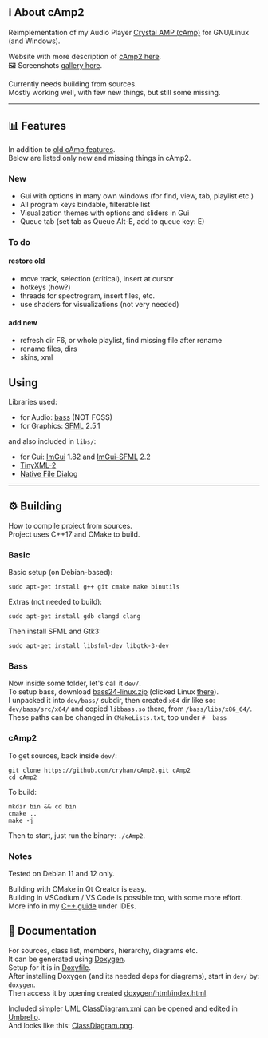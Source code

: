 ## ℹ️ About cAmp2

Reimplementation of my Audio Player [Crystal AMP (cAmp)](https://cryham.org/portfolio/2009-crystal-amp/) for GNU/Linux (and Windows).

Website with more description of [cAmp2 here](https://cryham.org/portfolio/2020-camp2/).  
🖼️ Screenshots [gallery here](https://photos.app.goo.gl/xKwuNdeLnh1d5NAW9).

Currently needs building from sources.  
Mostly working well, with few new things, but still some missing.

----
## 📊 Features

In addition to [old cAmp features](https://cryham.org/portfolio/2009-crystal-amp/#Features).  
Below are listed only new and missing things in cAmp2.  

### New

* Gui with options in many own windows (for find, view, tab, playlist etc.)
* All program keys bindable, filterable list
* Visualization themes with options and sliders in Gui
* Queue tab (set tab as Queue Alt-E, add to queue key: E)

### To do
#### restore old

* move track, selection (critical), insert at cursor
* hotkeys (how?)
* threads for spectrogram, insert files, etc.
* use shaders for visualizations (not very needed)

#### add new

* refresh dir F6, or whole playlist, find missing file after rename
* rename files, dirs
* skins, xml


## Using

Libraries used:
* for Audio: [bass](https://www.un4seen.com/bass.html) (NOT FOSS)
* for Graphics: [SFML](https://www.sfml-dev.org/) 2.5.1

and also included in `libs/`:
* for Gui: [ImGui](https://github.com/ocornut/imgui) 1.82 and [ImGui-SFML](https://github.com/eliasdaler/imgui-sfml) 2.2
* [TinyXML-2](https://github.com/leethomason/tinyxml2)
* [Native File Dialog](https://github.com/mlabbe/nativefiledialog)


----
## ⚙️ Building

How to compile project from sources.  
Project uses C++17 and CMake to build.

### Basic

Basic setup (on Debian-based):
```
sudo apt-get install g++ git cmake make binutils
```
Extras (not needed to build):
```
sudo apt-get install gdb clangd clang
```
Then install SFML and Gtk3:
```
sudo apt-get install libsfml-dev libgtk-3-dev
```

### Bass

Now inside some folder, let's call it `dev/`.  
To setup bass, download [bass24-linux.zip](https://www.un4seen.com/download.php?bass24-linux) (clicked Linux [there](https://www.un4seen.com/])).  
I unpacked it into `dev/bass/` subdir, then created `x64` dir like so: `dev/bass/src/x64/` and copied `libbass.so` there, from `/bass/libs/x86_64/`.  
These paths can be changed in `CMakeLists.txt`, top under `#  bass`

### cAmp2

To get sources, back inside `dev/`:
```
git clone https://github.com/cryham/cAmp2.git cAmp2
cd cAmp2
```
To build:
```
mkdir bin && cd bin
cmake ..
make -j
```

Then to start, just run the binary: `./cAmp2`.

### Notes

Tested on Debian 11 and 12 only.  

Building with CMake in Qt Creator is easy.  
Building in VSCodium / VS Code is possible too, with some more effort.  
More info in my [C++ guide](https://cryham.org/cpp-guide//#IDEs) under IDEs.

## 📖 Documentation

For sources, class list, members, hierarchy, diagrams etc.  
It can be generated using [Doxygen](https://www.doxygen.nl/).  
Setup for it is in [Doxyfile](Doxyfile).  
After installing Doxygen (and its needed deps for diagrams), start in `dev/` by: `doxygen`.  
Then access it by opening created [doxygen/html/index.html](doxygen/html/index.html).

Included simpler UML [ClassDiagram.xmi](ClassDiagram.xmi) can be opened and edited in [Umbrello](https://apps.kde.org/en-gb/umbrello/).  
And looks like this: [ClassDiagram.png](ClassDiagram.png).

